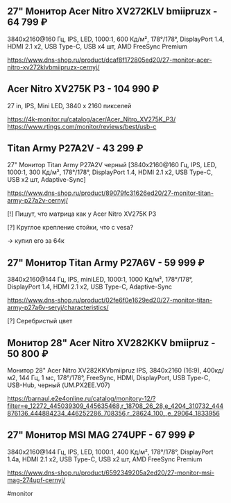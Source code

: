 ## 27" Монитор Acer Nitro XV272KLV bmiipruzx - 64 799 ₽

3840x2160@160 Гц, IPS, LED, 1000:1, 600 Кд/м², 178°/178°, DisplayPort 1.4, HDMI 2.1 x2, USB Type-C, USB х4 шт, AMD FreeSync Premium

https://www.dns-shop.ru/product/dcaf8f172805ed20/27-monitor-acer-nitro-xv272klvbmiipruzx-cernyj/

## Acer Nitro XV275K P3 - 104 990 ₽

27 in, IPS, Mini LED, 3840 x 2160 пикселей

https://4k-monitor.ru/catalog/acer/Acer_Nitro_XV275K_P3/
https://www.rtings.com/monitor/reviews/best/usb-c

## Titan Army P27A2V - 43 299 ₽
27" Монитор Titan Army P27A2V черный [3840x2160@160 Гц, IPS, LED, 1000:1, 300 Кд/м², 178°/178°, DisplayPort 1.4, HDMI 2.1 x2, USB Type-C, USB х2 шт, Adaptive-Sync]

https://www.dns-shop.ru/product/89079fc31626ed20/27-monitor-titan-army-p27a2v-cernyj/

[!] Пишут, что матрица как у Acer Nitro XV275K P3

[?] Круглое крепление стойки, что с vesa?


-> купил его за 64к
## 27" Монитор Titan Army P27A6V - 59 999 ₽

3840x2160@144 Гц, IPS, miniLED, 1000:1, 1000 Кд/м², 178°/178°, DisplayPort 1.4, HDMI 2.1 x2, USB Type-C, Adaptive-Sync

https://www.dns-shop.ru/product/02fe6f0e1629ed20/27-monitor-titan-army-p27a6v-seryj/characteristics/

[?] Серебристый цвет

## Монитор 28" Acer Nitro XV282KKV bmiipruz - 50 800 ₽

Монитор 28" Acer Nitro XV282KKVbmiipruz IPS, 3840x2160 (16:9), 400кд/м2, 144 Гц, 1 мс, 178°/178°, FreeSync, HDMI, DisplayPort, USB Type-C, USB-Hub, черный (UM.PX2EE.V07)

https://barnaul.e2e4online.ru/catalog/monitory-12/?filter=e_12272_445039309_445635468,r_18708_26_28,e_4204_310732_444876136_444884234_446252286_708356,r_28624_100_,e_29064_1833956

## 27" Монитор MSI MAG 274UPF - 67 999 ₽

3840x2160@144 Гц, IPS, LED, 1000:1, 400 Кд/м², 178°/178°, DisplayPort 1.4a, HDMI 2.1 x2, USB Type-C, USB х2 шт, AMD FreeSync Premium

https://www.dns-shop.ru/product/6592349205a2ed20/27-monitor-msi-mag-274upf-cernyj/

#monitor